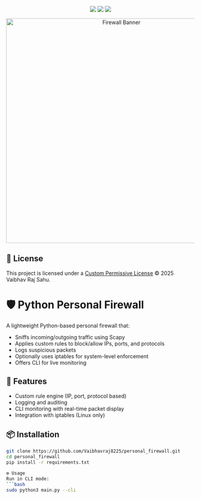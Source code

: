 <p align="center">
  <img src="https://img.shields.io/github/license/Vaibhavraj8225/personal_firewall?style=flat-square">
  <img src="https://img.shields.io/github/languages/top/Vaibhavraj8225/personal_firewall?style=flat-square">
  <img src="https://img.shields.io/github/issues/Vaibhavraj8225/personal_firewall?style=flat-square">
</p>

<p align="center">
  <img src="https://user-images.githubusercontent.com/placeholder/firewall-banner.png" alt="Firewall Banner" width="600"/>
</p>

## 📄 License
This project is licensed under a [Custom Permissive License](LICENSE) © 2025 Vaibhav Raj Sahu.

# 🛡️ Python Personal Firewall

A lightweight Python-based personal firewall that:
- Sniffs incoming/outgoing traffic using Scapy
- Applies custom rules to block/allow IPs, ports, and protocols
- Logs suspicious packets
- Optionally uses iptables for system-level enforcement
- Offers CLI for live monitoring

## 🚀 Features
- Custom rule engine (IP, port, protocol based)
- Logging and auditing
- CLI monitoring with real-time packet display
- Integration with iptables (Linux only)

## 📦 Installation
```bash
git clone https://github.com/Vaibhavraj8225/personal_firewall.git
cd personal_firewall
pip install -r requirements.txt

⚙️ Usage
Run in CLI mode:
```bash
sudo python3 main.py --cli
